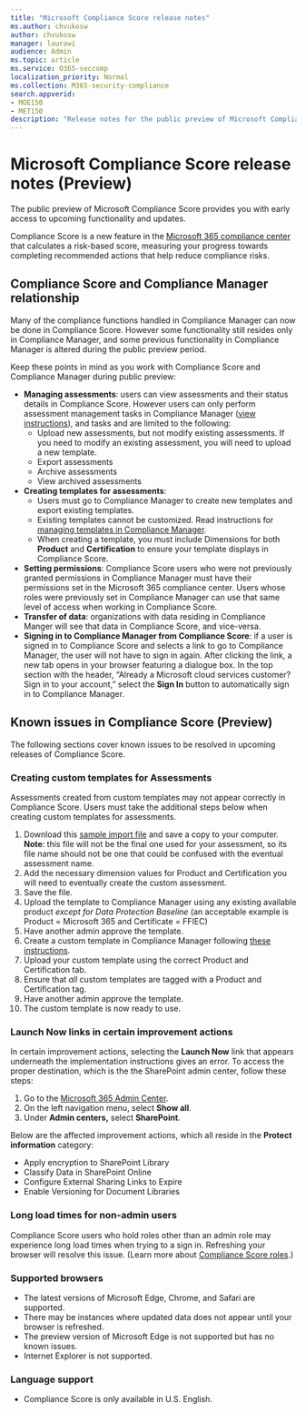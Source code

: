 ```yaml
---
title: "Microsoft Compliance Score release notes"
ms.author: chvukosw
author: chvukosw
manager: laurawi
audience: Admin
ms.topic: article
ms.service: O365-seccomp
localization_priority: Normal
ms.collection: M365-security-compliance
search.appverid: 
- MOE150
- MET150
description: "Release notes for the public preview of Microsoft Compliance Score, a dashboard in the M365 compliance center that helps simplify and automate risk assessments."
---
```


# Microsoft Compliance Score release notes (Preview)

The public preview of Microsoft Compliance Score provides you with early access to upcoming functionality and updates.

Compliance Score is a new feature in the [Microsoft 365 compliance center](microsoft-365-compliance-center.md) that calculates a risk-based score, measuring your progress towards completing recommended actions that help reduce compliance risks.

## Compliance Score and Compliance Manager relationship

Many of the compliance functions handled in Compliance Manager can now be done in Compliance Score. However some functionality still resides only in Compliance Manager, and some previous functionality in Compliance Manager is altered during the public preview period. 

Keep these points in mind as you work with Compliance Score and Compliance Manager during public preview:

- **Managing assessments**: users can view assessments and their status details in Compliance Score. However users can only perform assessment management tasks in Compliance Manager ([view instructions](working-with-compliance-manager.md#assessments)), and tasks and are limited to the following:
    - Upload new assessments, but not modify existing assessments. If you need to modify an existing assessment, you will need to upload a new template.
    - Export assessments
    - Archive assessments
    - View archived assessments
 - **Creating templates for assessments**: 
   - Users must go to Compliance Manager to create new templates and export existing templates. 
   - Existing templates cannot be customized. Read instructions for [managing templates in Compliance Manager](working-with-compliance-manager.md#templates).
   - When creating a template, you must include Dimensions for both **Product** and **Certification** to ensure your template displays in Compliance Score.
 - **Setting permissions**: Compliance Score users who were not previously granted permissions in Compliance Manager must have their permissions set in the Microsoft 365 compliance center. Users whose roles were previously set in Compliance Manager can use that same level of access when working in Compliance Score.
- **Transfer of data**: organizations with data residing in Compliance Manger will see that data in Compliance Score, and vice-versa. 
- **Signing in to Compliance Manager from Compliance Score**: if a user is signed in to Compliance Score and selects a link to go to Compliance Manager, the user will not have to sign in again. After clicking the link, a new tab opens in your browser featuring a dialogue box. In the top section with the header, “Already a Microsoft cloud services customer? Sign in to your account,” select the **Sign In** button to automatically sign in to Compliance Manager.

## Known issues in Compliance Score (Preview)

The following sections cover known issues to be resolved in upcoming releases of Compliance Score.

### Creating custom templates for Assessments

Assessments created from custom templates may not appear correctly in Compliance Score. Users must take the additional steps below when creating custom templates for assessments.

1. Download this [sample import file](https://go.microsoft.com/fwlink/?linkid=2090531) and save a copy to your computer. **Note**: this file will not be the final one used for your assessment, so its file name should not be one that could be confused with the eventual assessment name.
2. Add the necessary dimension values for Product and Certification you will need to eventually create the custom assessment.
3. Save the file.
4. Upload the template to Compliance Manager using any existing available product *except for Data Protection Baseline* (an acceptable example is Product = Microsoft 365 and Certificate = FFIEC)
5. Have another admin approve the template.
6. Create a custom template in Compliance Manager following [these instructions](working-with-compliance-manager.md#create-a-template-1).
7. Upload your custom template using the correct Product and Certification tab.
8. Ensure that *all* custom templates are tagged with a Product and Certification tag.
9. Have another admin approve the template.
10. The custom template is now ready to use.

### Launch Now links in certain improvement actions

In certain improvement actions, selecting the **Launch Now** link that appears underneath the implementation instructions gives an error. To access the proper destination, which is the the SharePoint admin center, follow these steps:

1. Go to the [Microsoft 365 Admin Center](https://admin.microsoft.com).
2. On the left navigation menu, select **Show all**.
3. Under **Admin centers,** select **SharePoint**.

Below are the affected improvement actions, which all reside in the **Protect information** category:
  - Apply encryption to SharePoint Library
  - Classify Data in SharePoint Online
  - Configure External Sharing Links to Expire
  - Enable Versioning for Document Libraries

### Long load times for non-admin users
Compliance Score users who hold roles other than an admin role may experience long load times when trying to a sign in. Refreshing your browser will resolve this issue. (Learn more about [Compliance Score roles](compliance-score-setup.md#set-user-permissions-and-assign-roles).)

### Supported browsers

- The latest versions of Microsoft Edge, Chrome, and Safari are supported.
- There may be instances where updated data does not appear until your browser is refreshed.
- The preview version of Microsoft Edge is not supported but has no known issues.
- Internet Explorer is not supported.
 
### Language support

- Compliance Score is only available in U.S. English.